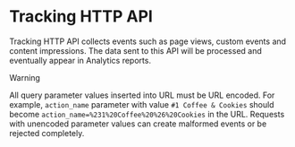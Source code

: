 # Tracking HTTP API

Tracking HTTP API collects events such as page views, custom events and
content impressions. The data sent to this API will be processed and
eventually appear in Analytics reports.

<div class="warning">

<div class="title">

Warning

</div>

All query parameter values inserted into URL must be URL encoded. For
example, `action_name` parameter with value `#1 Coffee & Cookies` should
become `action_name=%231%20Coffee%20%26%20Cookies` in the URL. Requests
with unencoded parameter values can create malformed events or be
rejected completely.

</div>

<div id='redoc-container'>
</div>
<script>
    (function() {
        Redoc.init('/_static/api/tracker_tracking_api.json', {}, document.getElementById('redoc-container'), () => {window.prepareRedocMenu ? window.prepareRedocMenu() : setTimeout(()=>{window.prepareRedocMenu()}, 2000)});
    })();
</script>
